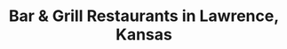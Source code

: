 ---
active: true
name: Bar & Grill
sitemap: true
slug: bar-grill
title: Bar & Grill Restaurants in Lawrence, Kansas
---